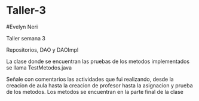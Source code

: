 # Taller-3

#Evelyn Neri

Taller semana 3 

Repositorios, DAO y DAOImpl

La clase donde se encuentran las pruebas de los metodos implementados se llama TestMetodos.java

Señale con comentarios las actividades que fui realizando, desde la creacion de aula hasta la creacion de profesor hasta la asignacion y prueba de los metodos.
Los metodos se encuentran en la parte final de la clase
